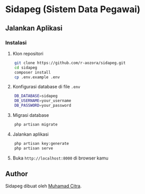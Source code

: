 # Sidapeg (Sistem Data Pegawai)

## Jalankan Aplikasi
### Instalasi

1. Klon repositori
```bash
    git clone https://github.com/r-aozora/sidapeg.git
    cd sidapeg
    composer install
    cp .env.example .env
```

2. Konfigurasi database di file ```.env```
```bash
    DB_DATABASE=sidapeg
    DB_USERNAME=your_username
    DB_PASSWORD=your_password
```

3. Migrasi database
```bash
    php artisan migrate
```

4. Jalankan aplikasi
```bash
    php artisan key:generate
    php artisan serve
```

5. Buka ```http://localhost:8000``` di browser kamu

## Author
Sidapeg dibuat oleh [Muhamad Citra](https://instagram.com/zitra.hidayat).
